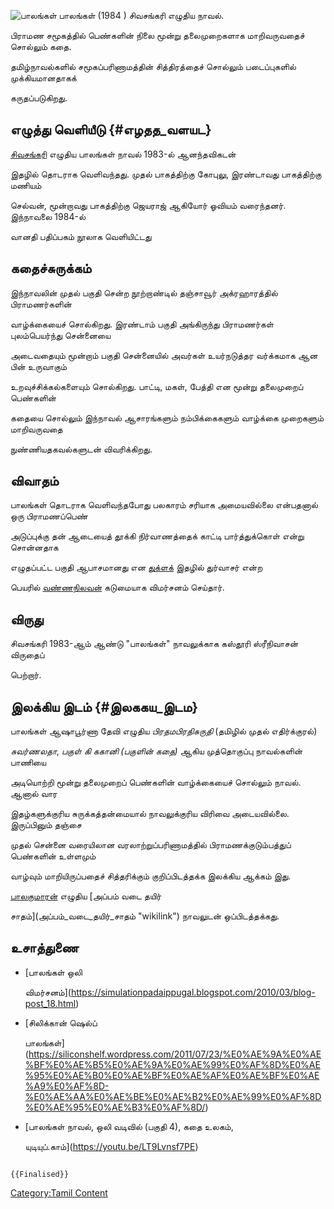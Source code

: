 ![பாலங்கள்](Paalangal1.png "பாலங்கள்") பாலங்கள் (1984 ) சிவசங்கரி எழுதிய நாவல்.
பிராமண சமூகத்தில் பெண்களின் நிலை மூன்று தலைமுறைகளாக மாறிவருவதைச் சொல்லும் கதை.
தமிழ்நாவல்களில் சமூகப்பரிணாமத்தின் சித்திரத்தைச் சொல்லும் படைப்புகளில் முக்கியமானதாகக்
கருதப்படுகிறது.

## எழுத்து வெளியீடு {#எழதத_வளயட}

[சிவசங்கரி](சிவசங்கரி "wikilink") எழுதிய பாலங்கள் நாவல் 1983-ல் ஆனந்தவிகடன்
இதழில் தொடராக வெளிவந்தது. முதல் பாகத்திற்கு கோபுலு, இரண்டாவது பாகத்திற்கு மணியம்
செல்வன், மூன்றாவது பாகத்திற்கு ஜெயராஜ் ஆகியோர் ஓவியம் வரைந்தனர். இந்நாவலை 1984-ல்
வானதி பதிப்பகம் நூலாக வெளியிட்டது

## கதைச்சுருக்கம்

இந்நாவலின் முதல் பகுதி சென்ற நூற்றாண்டில் தஞ்சாவூர் அக்ரஹாரத்தில் பிராமணர்களின்
வாழ்க்கையைச் சொல்கிறது. இரண்டாம் பகுதி அங்கிருந்து பிராமணர்கள் புலம்பெயர்ந்து சென்னையை
அடைவதையும் மூன்றாம் பகுதி சென்னையில் அவர்கள் உயர்நடுத்தர வர்க்கமாக ஆன பின் உருவாகும்
உறவுச்சிக்கல்களையும் சொல்கிறது. பாட்டி, மகள், பேத்தி என மூன்று தலைமுறைப் பெண்களின்
கதையை சொல்லும் இந்நாவல் ஆசாரங்களும் நம்பிக்கைகளும் வாழ்க்கை முறைகளும் மாறிவருவதை
நுண்ணியதகவல்களுடன் விவரிக்கிறது.

## விவாதம்

பாலங்கள் தொடராக வெளிவந்தபோது பலகாரம் சரியாக அமையவில்லை என்பதனால் ஒரு பிராமணப்பெண்
அடுப்புக்கு தன் ஆடையைத் தூக்கி நிர்வாணத்தைக் காட்டி பார்த்துக்கொள் என்று சொன்னதாக
எழுதப்பட்ட பகுதி ஆபாசமானது என [துக்ளக்](துக்ளக் "wikilink") இதழில் துர்வாசர் என்ற
பெயரில் [வண்ணநிலவன்](வண்ணநிலவன் "wikilink") கடுமையாக விமர்சனம் செய்தார்.

## விருது

சிவசங்கரி 1983-ஆம் ஆண்டு \"பாலங்கள்\" நாவலுக்காக கஸ்தூரி ஸ்ரீநிவாசன் விருதைப்
பெற்றார்.

## இலக்கிய இடம் {#இலககய_இடம}

பாலங்கள் ஆஷாபூர்ணா தேவி எழுதிய *பிரதமபிரதிசுருதி* (தமிழில் முதல் எதிர்க்குரல்)
*சுவர்ணலதா*, *பகுள் கி ககானி (பகுளின் கதை)* ஆகிய முத்தொகுப்பு நாவல்களின் பாணியை
அடியொற்றி மூன்று தலைமுறைப் பெண்களின் வாழ்க்கையைச் சொல்லும் நாவல். ஆனால் வார
இதழ்களுக்குரிய சுருக்கத்தன்மையால் நாவலுக்குரிய விரிவை அடையவில்லை. இருப்பினும் தஞ்சை
முதல் சென்னை வரையிலான வரலாற்றுப்பரிணாமத்தில் பிராமணக்குடும்பத்துப் பெண்களின் உள்ளமும்
வாழ்வும் மாறியிருப்பதைச் சித்தரிக்கும் குறிப்பிடத்தக்க இலக்கிய ஆக்கம் இது.
[பாலகுமாரன்](பாலகுமாரன் "wikilink") எழுதிய [அப்பம் வடை தயிர்
சாதம்](அப்பம்_வடை_தயிர்_சாதம் "wikilink") நாவலுடன் ஒப்பிடத்தக்கது.

## உசாத்துணை

-   [பாலங்கள் ஒலி
    விமர்சனம்](https://simulationpadaippugal.blogspot.com/2010/03/blog-post_18.html)
-   [சிலிக்கான் ஷெல்ப்
    பாலங்கள்](https://siliconshelf.wordpress.com/2011/07/23/%E0%AE%9A%E0%AE%BF%E0%AE%B5%E0%AE%9A%E0%AE%99%E0%AF%8D%E0%AE%95%E0%AE%B0%E0%AE%BF%E0%AE%AF%E0%AE%BF%E0%AE%A9%E0%AF%8D-%E0%AE%AA%E0%AE%BE%E0%AE%B2%E0%AE%99%E0%AF%8D%E0%AE%95%E0%AE%B3%E0%AF%8D/)
-   [பாலங்கள் நாவல், ஒலி வடிவில் (பகுதி 4), கதை உலகம்,
    யுடியுப்.காம்](https://youtu.be/LT9Lvnsf7PE)

```{=mediawiki}
{{Finalised}}
```
[Category:Tamil Content](Category:Tamil_Content "wikilink")
